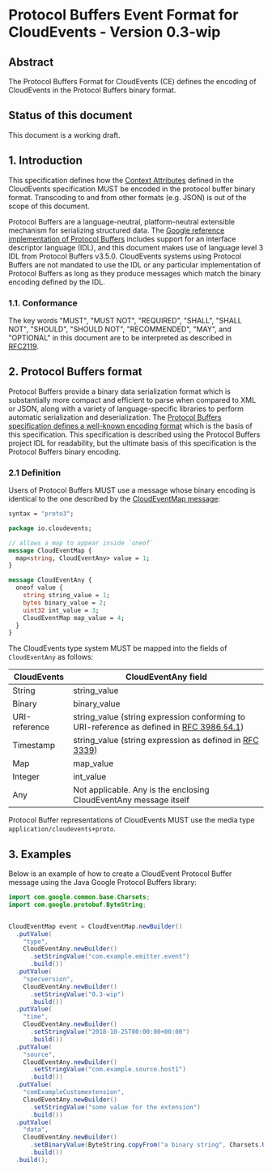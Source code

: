 Protocol Buffers Event Format for CloudEvents - Version 0.3-wip
===========================================================

## Abstract

The Protocol Buffers Format for CloudEvents (CE) defines the encoding of
CloudEvents in the Protocol Buffers binary format.

## Status of this document

This document is a working draft.

## 1. Introduction

This specification defines how the
[Context Attributes](spec.md#context-attributes) defined in the CloudEvents
specification MUST be encoded in the protocol buffer binary format. Transcoding
to and from other formats (e.g. JSON) is out of the scope of this document.

Protocol Buffers are a language-neutral, platform-neutral extensible mechanism
for serializing structured data. The
[Google reference implementation of Protocol Buffers](https://github.com/protocolbuffers/protobuf)
includes support for an interface descriptor language (IDL), and this document
makes use of language level 3 IDL from Protocol Buffers v3.5.0. CloudEvents
systems using Protocol Buffers are not mandated to use the IDL or any particular
implementation of Protocol Buffers as long as they produce messages which match
the binary encoding defined by the IDL.

### 1.1. Conformance

The key words "MUST", "MUST NOT", "REQUIRED", "SHALL", "SHALL NOT", "SHOULD",
"SHOULD NOT", "RECOMMENDED", "MAY", and "OPTIONAL" in this document are to be
interpreted as described in [RFC2119](https://tools.ietf.org/html/rfc2119).

## 2. Protocol Buffers format

Protocol Buffers provide a binary data serialization format which is
substantially more compact and efficient to parse when compared to XML or JSON,
along with a variety of language-specific libraries to perform automatic
serialization and deserialization. The
[Protocol Buffers specification defines a well-known encoding format](https://developers.google.com/protocol-buffers/docs/encoding)
which is the basis of this specification. This specification is described using
the Protocol Buffers project IDL for readability, but the ultimate basis of this
specification is the Protocol Buffers binary encoding.

### 2.1 Definition

Users of Protocol Buffers MUST use a message whose binary encoding is identical
to the one described by the [CloudEventMap message](./cloudevent.proto):

```proto
syntax = "proto3";

package io.cloudevents;

// allows a map to appear inside `oneof`
message CloudEventMap {
  map<string, CloudEventAny> value = 1;
}

message CloudEventAny {
  oneof value {
    string string_value = 1;
    bytes binary_value = 2;
    uint32 int_value = 3;
    CloudEventMap map_value = 4;
  }
}
```

The CloudEvents type system MUST be mapped into the fields of `CloudEventAny` as
follows:

| CloudEvents   | CloudEventAny field                                                                                                                         |
| ------------- | ------------------------------------------------------------------------------------------------------------------------------------------- |
| String        | string_value                                                                                                                                |
| Binary        | binary_value                                                                                                                                |
| URI-reference | string_value (string expression conforming to URI-reference as defined in [RFC 3986 §4.1](https://tools.ietf.org/html/rfc3986#section-4.1)) |
| Timestamp     | string_value (string expression as defined in [RFC 3339](https://tools.ietf.org/html/rfc3339))                                              |
| Map           | map_value                                                                                                                                   |
| Integer       | int_value                                                                                                                                   |
| Any           | Not applicable. Any is the enclosing CloudEventAny message itself                                                                           |

Protocol Buffer representations of CloudEvents MUST use the media type
`application/cloudevents+proto`.

## 3. Examples

Below is an example of how to create a CloudEvent Protocol Buffer message using
the Java Google Protocol Buffers library:

```java
import com.google.common.base.Charsets;
import com.google.protobuf.ByteString;


CloudEventMap event = CloudEventMap.newBuilder()
  .putValue(
    "type",
    CloudEventAny.newBuilder()
      .setStringValue("com.example.emitter.event")
      .build())
  .putValue(
    "specversion",
    CloudEventAny.newBuilder()
      .setStringValue("0.3-wip")
      .build())
  .putValue(
    "time",
    CloudEventAny.newBuilder()
      .setStringValue("2018-10-25T00:00:00+00:00")
      .build())
  .putValue(
    "source",
    CloudEventAny.newBuilder()
      .setStringValue("com.example.source.host1")
      .build())
  .putValue(
    "comExampleCustomextension",
    CloudEventAny.newBuilder()
      .setStringValue("some value for the extension")
      .build())
  .putValue(
    "data",
    CloudEventAny.newBuilder()
      .setBinaryValue(ByteString.copyFrom("a binary string", Charsets.UTF_8))
      .build())
  .build();
```
